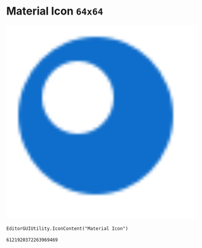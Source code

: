# Material Icon `64x64`
<img src="/img/Material%20Icon.png" width=512 height=512>

``` CSharp
EditorGUIUtility.IconContent("Material Icon")
```
```
6121920372263969469
```
